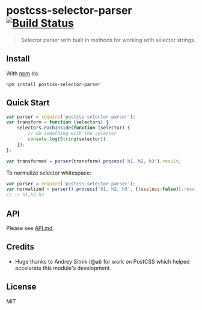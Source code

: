 ﻿# postcss-selector-parser [![Build Status](https://travis-ci.org/postcss/postcss-selector-parser.svg?branch=master)](https://travis-ci.org/postcss/postcss-selector-parser)

> Selector parser with built in methods for working with selector strings.

## Install

With [npm](https://npmjs.com/package/postcss-selector-parser) do:

```
npm install postcss-selector-parser
```

## Quick Start

```js
var parser = require('postcss-selector-parser');
var transform = function (selectors) {
    selectors.eachInside(function (selector) {
        // do something with the selector
        console.log(String(selector))
    });
};

var transformed = parser(transform).process('h1, h2, h3').result;
```

To normalize selector whitespace:

```js
var parser = require('postcss-selector-parser');
var normalized = parser().process('h1, h2, h3', {lossless:false}).result;
// -> h1,h2,h3
```

## API

Please see [API.md](API.md).

## Credits

* Huge thanks to Andrey Sitnik (@ai) for work on PostCSS which helped
  accelerate this module's development.

## License

MIT
